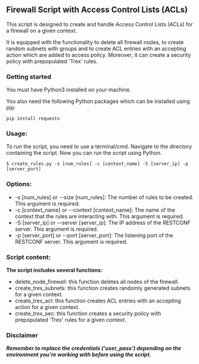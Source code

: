 ## Firewall Script with Access Control Lists (ACLs)

This script is designed to create and handle Access Control Lists (ACLs) 
for a firewall on a given context.

It is equipped with the functionality to delete all firewall nodes, to 
create random subnets with groups and to create ACL entries with an 
accepting action which are added to access policy. Moreover, it can 
create a security policy with prepopulated 'Trex' rules.

### Getting started

You must have Python3 installed on your machine.

You also need the following Python packages which can be installed using pip:
````
pip install requests
````

### Usage:

To run the script, you need to use a terminal/cmd. Navigate to the directory 
containing the script. Now you can run the script using Python.
````
$ create_rules.py -s [num_rules] -c [context_name] -S [server_ip] -p [server_port]
````
### Options:

* -s [num_rules] or --size [num_rules]: The number of rules to be created. 
This argument is required.
* -c [context_name] or --context [context_name]: The name of the context 
that the rules are interacting with. This argument is required.
* -S [server_ip] or --server [server_ip]: The IP address of the RESTCONF 
server. This argument is required.
* -p [server_port] or --port [server_port]: The listening port of the 
RESTCONF server. This argument is required.

### Script content:

**The script includes several functions:**
* delete_node_firewall: this function deletes all nodes of the firewall.
* create_trex_subnets: this function creates randomly generated subnets for a given context.
* create_trex_acl: this function creates ACL entries with an accepting action for a given context.
* create_trex_sec: this function creates a security policy with prepopulated 'Trex' rules for a given context.

### Disclaimer

**_Remember to replace the credentials ('user_pass') depending on the environment you're working with before using the script._**